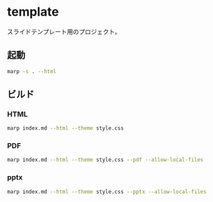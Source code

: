 # template

スライドテンプレート用のプロジェクト。

## 起動

```bash
marp -s . --html
```
## ビルド

### HTML

```bash
marp index.md --html --theme style.css
```

### PDF

```bash
marp index.md --html --theme style.css --pdf --allow-local-files
```

### pptx

```bash
marp index.md --html --theme style.css --pptx --allow-local-files
```
